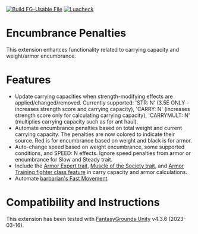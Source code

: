 [![Build FG-Usable File](https://github.com/bmos/FG-PFRPG-Encumbrance-Penalties/actions/workflows/create-ext.yml/badge.svg)](https://github.com/bmos/FG-PFRPG-Encumbrance-Penalties/actions/workflows/create-ext.yml) [![Luacheck](https://github.com/bmos/FG-PFRPG-Encumbrance-Penalties/actions/workflows/luacheck.yml/badge.svg)](https://github.com/bmos/FG-PFRPG-Encumbrance-Penalties/actions/workflows/luacheck.yml)

# Encumbrance Penalties
This extension enhances functionality related to carrying capacity and weight/armor encumbrance.

# Features
* Update carrying capacities when strength-modifying effects are applied/changed/removed. Currently supported: 'STR: N' (3.5E ONLY - increases strength score and carrying capacity), 'CARRY: N' (increases strength score only for calculating carrying capacity), 'CARRYMULT: N' (multiplies carrying capacity such as for ant haul).
* Automate encumbrance penalties based on total weight and current carrying capacity. The penalties are now colored to indicate their source. Red is for encumbrance based on weight and black is for armor.
* Auto-change speed based on weight encumbrance, some supported conditions, and SPEED: N effects. Ignore speed penalties from armor or encumbrance for Slow and Steady trait.
* Include the [Armor Expert trait](https://www.d20pfsrd.com/traits/combat-traits/armor-expert/), [Muscle of the Society trait](https://www.d20pfsrd.com/traits/combat-traits/muscle-of-the-society/), and [Armor Training fighter class feature](https://www.d20pfsrd.com/classes/Core-Classes/Fighter/#Armor_Training_Ex) in carry capacity and armor calculations.
* Automate [barbarian's Fast Movement](https://www.aonprd.com/ClassDisplay.aspx?ItemName=Barbarian).

# Compatibility and Instructions
This extension has been tested with [FantasyGrounds Unity](https://www.fantasygrounds.com/home/FantasyGroundsUnity.php) v4.3.6 (2023-03-16).
